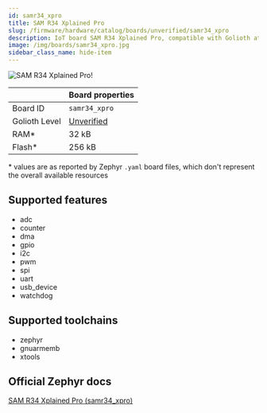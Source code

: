 ```yaml
---
id: samr34_xpro
title: SAM R34 Xplained Pro
slug: /firmware/hardware/catalog/boards/unverified/samr34_xpro
description: IoT board SAM R34 Xplained Pro, compatible with Golioth at unverified level.
image: /img/boards/samr34_xpro.jpg
sidebar_class_name: hide-item
---
```


[//]: # (This is an auto-generated file, do not edit! Changes to it will be lost upon re-generation)

![SAM R34 Xplained Pro!](/img/boards/samr34_xpro.jpg "SAM R34 Xplained Pro")

|                | Board properties     |
| -------------  | -------------------- |
| Board ID       | `samr34_xpro` |
| Golioth Level  | [Unverified](/firmware/hardware#unverified-boards) |
| RAM*           | 32 kB |
| Flash*         | 256 kB |

\* values are as reported by Zephyr `.yaml` board files, which don't represent the overall available resources



## Supported features

* adc
* counter
* dma
* gpio
* i2c
* pwm
* spi
* uart
* usb_device
* watchdog

## Supported toolchains

* zephyr
* gnuarmemb
* xtools

## Official Zephyr docs

[SAM R34 Xplained Pro (samr34_xpro)](https://docs.zephyrproject.org/latest/boards/atmel/sam0/samr34_xpro/doc/index.html)
